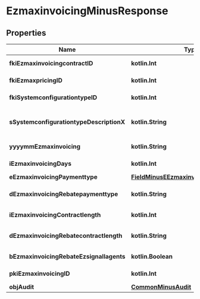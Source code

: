 
# EzmaxinvoicingMinusResponse

## Properties
Name | Type | Description | Notes
------------ | ------------- | ------------- | -------------
**fkiEzmaxinvoicingcontractID** | **kotlin.Int** | The unique ID of the Ezmaxinvoicingcontract | 
**fkiEzmaxpricingID** | **kotlin.Int** | The unique ID of the Ezmaxpricing | 
**fkiSystemconfigurationtypeID** | **kotlin.Int** | The unique ID of the Systemconfigurationtype | 
**sSystemconfigurationtypeDescriptionX** | **kotlin.String** | The description of the Systemconfigurationtype in the language of the requester | 
**yyyymmEzmaxinvoicing** | **kotlin.String** | The YYYYMM period of the Ezmaxinvoicing | 
**iEzmaxinvoicingDays** | **kotlin.Int** | The number of days invoiced | 
**eEzmaxinvoicingPaymenttype** | [**FieldMinusEEzmaxinvoicingPaymenttype**](FieldMinusEEzmaxinvoicingPaymenttype.md) |  | 
**dEzmaxinvoicingRebatepaymenttype** | **kotlin.String** | The percentage of rebate depending of the payment type | 
**iEzmaxinvoicingContractlength** | **kotlin.Int** | The length of the contract in years | 
**dEzmaxinvoicingRebatecontractlength** | **kotlin.String** | The percentage of rebate depending of the contract length | 
**bEzmaxinvoicingRebateEzsignallagents** | **kotlin.Boolean** | Whether the rebate for eZsign is for all agents | 
**pkiEzmaxinvoicingID** | **kotlin.Int** | The unique ID of the Ezmaxinvoicing |  [optional]
**objAudit** | [**CommonMinusAudit**](CommonMinusAudit.md) |  |  [optional]



